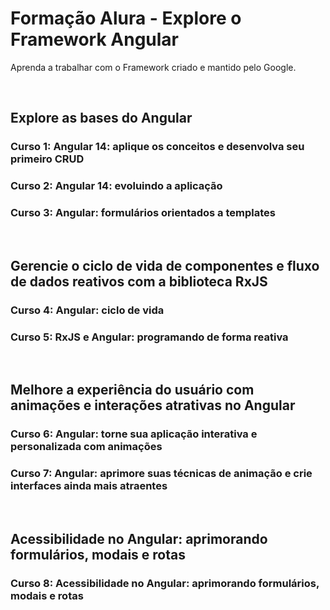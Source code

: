 # Formação Alura - Explore o Framework Angular

Aprenda a trabalhar com o Framework criado e mantido pelo Google.

<br>

## Explore as bases do Angular
### Curso 1: Angular 14: aplique os conceitos e desenvolva seu primeiro CRUD
### Curso 2: Angular 14: evoluindo a aplicação
### Curso 3: Angular: formulários orientados a templates

<br>

## Gerencie o ciclo de vida de componentes e fluxo de dados reativos com a biblioteca RxJS
### Curso 4: Angular: ciclo de vida
### Curso 5: RxJS e Angular: programando de forma reativa

<br>

## Melhore a experiência do usuário com animações e interações atrativas no Angular
### Curso 6: Angular: torne sua aplicação interativa e personalizada com animações
### Curso 7: Angular: aprimore suas técnicas de animação e crie interfaces ainda mais atraentes

<br>

## Acessibilidade no Angular: aprimorando formulários, modais e rotas
### Curso 8: Acessibilidade no Angular: aprimorando formulários, modais e rotas
